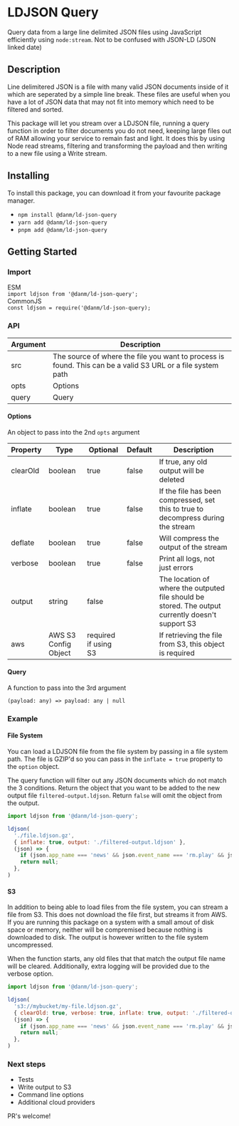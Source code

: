 # LDJSON Query
Query data from a large line delimited JSON files using JavaScript efficiently using `node:stream`. Not to be confused with JSON-LD (JSON linked date)

## Description
Line delimitered JSON is a file with many valid JSON documents inside of it which are seperated by a simple line break. These files are useful when you have a lot of JSON data that may not fit into memory which need to be filtered and sorted.

This package will let you stream over a LDJSON file, running a query function in order to filter documents you do not need, keeping large files out of RAM allowing your service to remain fast and light. It does this by using Node read streams, filtering and transforming the payload and then writing to a new file using a Write stream.

## Installing

To install this package, you can download it from your favourite package manager.

- `npm install @danm/ld-json-query`
- `yarn add @danm/ld-json-query`
- `pnpm add @danm/ld-json-query`

## Getting Started

### Import 

ESM    
`import ldjson from '@danm/ld-json-query';`   
CommonJS    
`const ldjson = require('@danm/ld-json-query);`

### API

| Argument | Description |
| -- | -- |
| src | The source of where the file you want to process is found. This can be a valid S3 URL or a file system path |
| opts | Options |
| query | Query |

#### Options
An object to pass into the 2nd `opts` argument

| Property | Type | Optional | Default | Description |
| -- | -- | -- | -- | -- |
| clearOld | boolean | true | false | If true, any old output will be deleted |
| inflate | boolean | true | false | If the file has been compressed, set this to true to decompress during the stream |
| deflate | boolean | true | false | Will compress the output of the stream |
| verbose | boolean | true | false | Print all logs, not just errors |
| output | string | false | | The location of where the outputed file should be stored. The output currently doesn't support S3 |
| aws | AWS S3 Config Object | required if using S3 | | If retrieving the file from S3, this object is required |

#### Query
A function to pass into the 3rd argument
```
(payload: any) => payload: any | null
```

### Example

#### File System
You can load a LDJSON file from the file system by passing in a file system path. The file is GZIP'd so you can pass in the `inflate = true` property to the `option` object.

The query function will filter out any JSON documents which do not match the 3 conditions. Return the object that you want to be added to the new output file  `filtered-output.ldjson`. Return `false` will omit the object from the output.

```js
import ldjson from '@danm/ld-json-query';

ldjson(
  './file.ldjson.gz',
  { inflate: true, output: './filtered-output.ldjson' },
  (json) => {
    if (json.app_name === 'news' && json.event_name === 'rm.play' && json.av_broadcasting_type === 'Live') return json;
    return null;
  },
)
```

#### S3
In addition to being able to load files from the file system, you can stream a file from S3. This does not download the file first, but streams it from AWS. If you are running this package on a system with a small amout of disk space or memory, neither will be compremised because nothing is downloaded to disk. The output is 
however written to the file system uncompressed. 

When the function starts, any old files that that match the output file name will be cleared. Additionally, extra logging will be provided due to the verbose option.

```js
import ldjson from '@danm/ld-json-query';

ldjson(
  's3://mybucket/my-file.ldjson.gz',
  { clearOld: true, verbose: true, inflate: true, output: './filtered-output.ldjson' },
  (json) => {
    if (json.app_name === 'news' && json.event_name === 'rm.play' && json.av_broadcasting_type === 'Live') return json;
    return null;
  },
)
```

### Next steps

- Tests
- Write output to S3
- Command line options
- Additional cloud providers

PR's welcome!
